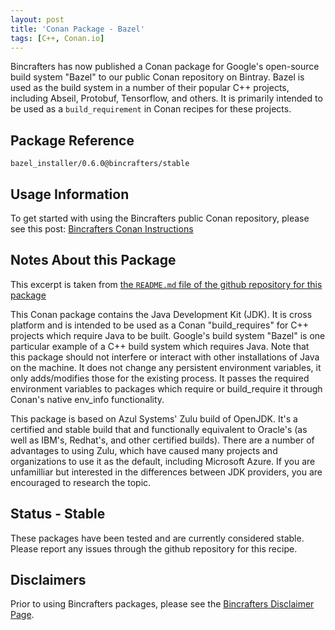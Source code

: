 ```yaml
---
layout: post
title: 'Conan Package - Bazel'
tags: [C++, Conan.io]
---
```


Bincrafters has now published a Conan package for Google's open-source build system "Bazel" to our public Conan repository on Bintray. Bazel is used as the build system in a number of their popular C++ projects, including Abseil, Protobuf, Tensorflow, and others.  It is primarily intended to be used as a `build_requirement` in Conan recipes for these projects.  

## Package Reference

    bazel_installer/0.6.0@bincrafters/stable

    
## Usage Information  

To get started with using the Bincrafters public Conan repository, please see this post:
[Bincrafters Conan Instructions](https://bincrafters.github.io/2017/06/06/using-bincrafters-conan-repository)

## Notes About this Package 

This excerpt is taken from [the `README.md` file of the github repository for this package](https://github.com/bincrafters/conan-java_installer)

This Conan package contains the Java Development Kit (JDK). It is cross platform and is intended to be used as a Conan "build_requires" for C++ projects which require Java to be built. Google's build system "Bazel" is one particular example of a C++ build system which requires Java. Note that this package should not interfere or interact with other installations of Java on the machine. It does not change any persistent environment variables, it only adds/modifies those for the existing process. It passes the required environment variables to packages which require or build_require it through Conan's native env_info functionality.

This package is based on Azul Systems' Zulu build of OpenJDK. It's a certified and stable build that and functionally equivalent to Oracle's (as well as IBM's, Redhat's, and other certified builds). There are a number of advantages to using Zulu, which have caused many projects and organizations to use it as the default, including Microsoft Azure. If you are unfamilliar but interested in the differences between JDK providers, you are encouraged to research the topic.

## Status - Stable
These packages have been tested and are currently considered stable.  Please report any issues through the github repository for this recipe. 

## Disclaimers
Prior to using Bincrafters packages, please see the [Bincrafters Disclaimer Page](https://bincrafters.github.io/2017/05/01/bincrafters-package-disclaimers/). 